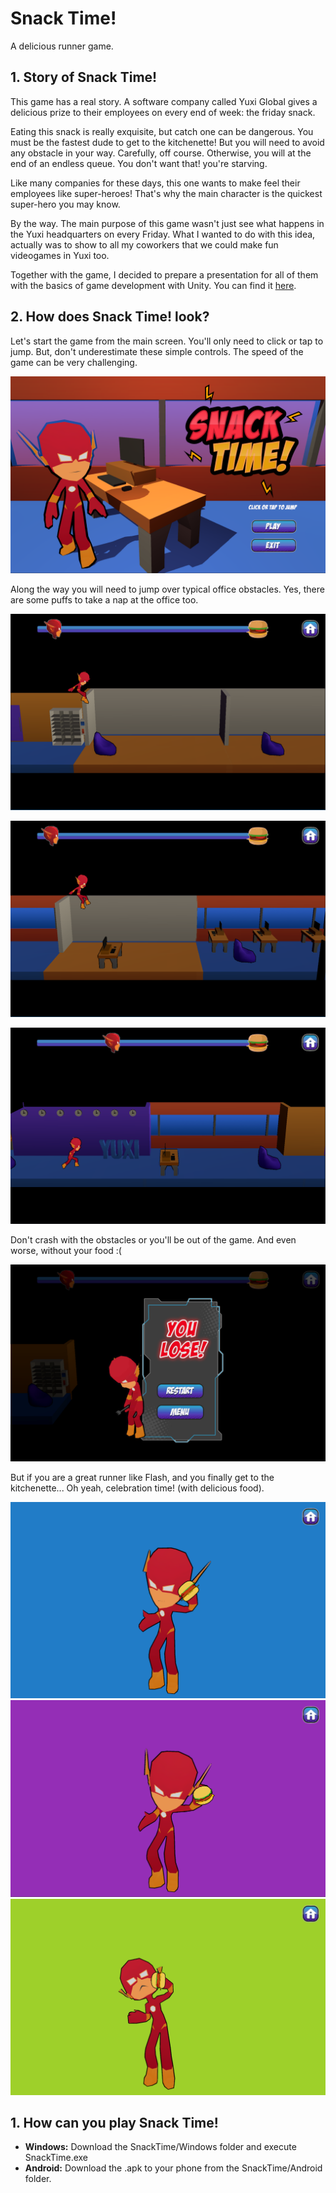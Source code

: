 # Snack Time!
A delicious runner game.

## 1. Story of Snack Time!

This game has a real story.
A software company called Yuxi Global gives a delicious prize to their employees on every end of week: the friday snack.

Eating this snack is really exquisite, but catch one can be dangerous. You must be the fastest dude to get to the kitchenette!
But you will need to avoid any obstacle in your way. Carefully, off course. Otherwise, you will at the end of an endless queue.
You don't want that! you're starving.

Like many companies for these days, this one wants to make feel their employees like super-heroes!
That's why the main character is the quickest super-hero you may know.

By the way. The main purpose of this game wasn't just see what happens in the Yuxi headquarters on every Friday.
What I wanted to do with this idea, actually was to show to all my coworkers that we could make fun videogames in Yuxi too.

Together with the game, I decided to prepare a presentation for all of them with the basics of game development with Unity.
You can find it [here](bit.ly/2C7cIXB).

## 2. How does Snack Time! look?

Let's start the game from the main screen. You'll only need to click or tap to jump. 
But, don't underestimate these simple controls. The speed of the game can be very challenging.

![snack-time-main](https://github.com/elianalopezv/snack-time/blob/master/screens/snack-time-main.PNG)

Along the way you will need to jump over typical office obstacles. Yes, there are some puffs to take a nap at the office too.

![snack-time-jump](https://github.com/elianalopezv/snack-time/blob/master/screens/snack-time-jump.PNG)

![snack-time-jump-2](https://github.com/elianalopezv/snack-time/blob/master/screens/snack-time-jump-2.PNG)

![snack-time-run](https://github.com/elianalopezv/snack-time/blob/master/screens/snack-time-run.PNG)

Don't crash with the obstacles or you'll be out of the game. And even worse, without your food :(

![snack-time-lose](https://github.com/elianalopezv/snack-time/blob/master/screens/snack-time-lose.PNG)

But if you are a great runner like Flash, and you finally get to the kitchenette... Oh yeah, celebration time! (with delicious food).

![snack-time-win-1](https://github.com/elianalopezv/snack-time/blob/master/screens/snack-time-win-1.PNG)
![snack-time-win-2](https://github.com/elianalopezv/snack-time/blob/master/screens/snack-time-win-2.PNG)
![snack-time-win-3](https://github.com/elianalopezv/snack-time/blob/master/screens/snack-time-win-3.PNG)

## 1. How can you play Snack Time!

* **Windows:** Download the SnackTime/Windows folder and execute SnackTime.exe
* **Android:** Download the .apk to your phone from the SnackTime/Android folder. 
